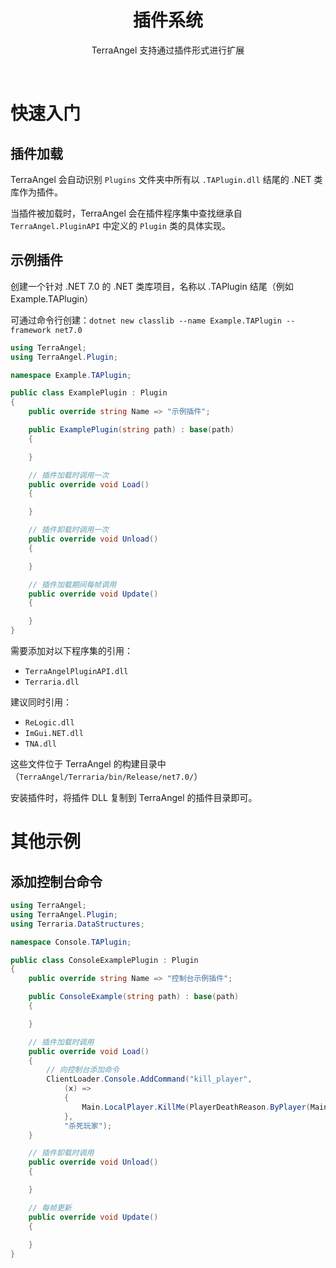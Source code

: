 ﻿<h1 align="center">
插件系统
</h1>
<p align="center">
TerraAngel 支持通过插件形式进行扩展
</p>
<br>

# 快速入门

## 插件加载

TerraAngel 会自动识别 `Plugins` 文件夹中所有以 `.TAPlugin.dll` 结尾的 .NET 类库作为插件。

当插件被加载时，TerraAngel 会在插件程序集中查找继承自 `TerraAngel.PluginAPI` 中定义的 `Plugin` 类的具体实现。

## 示例插件

创建一个针对 .NET 7.0 的 .NET 类库项目，名称以 .TAPlugin 结尾（例如 Example.TAPlugin）

可通过命令行创建：`dotnet new classlib --name Example.TAPlugin --framework net7.0`

```cs
using TerraAngel;
using TerraAngel.Plugin;

namespace Example.TAPlugin;

public class ExamplePlugin : Plugin
{
    public override string Name => "示例插件";

    public ExamplePlugin(string path) : base(path)
    {

    }

    // 插件加载时调用一次
    public override void Load()
    {

    }

    // 插件卸载时调用一次
    public override void Unload()
    {

    }

    // 插件加载期间每帧调用
    public override void Update()
    {

    }
}
```

需要添加对以下程序集的引用：
- `TerraAngelPluginAPI.dll`
- `Terraria.dll`

建议同时引用：
 - `ReLogic.dll`
 - `ImGui.NET.dll`
 - `TNA.dll`

这些文件位于 TerraAngel 的构建目录中（`TerraAngel/Terraria/bin/Release/net7.0/`）

安装插件时，将插件 DLL 复制到 TerraAngel 的插件目录即可。

# 其他示例

## 添加控制台命令

```cs
using TerraAngel;
using TerraAngel.Plugin;
using Terraria.DataStructures;

namespace Console.TAPlugin;

public class ConsoleExamplePlugin : Plugin
{
    public override string Name => "控制台示例插件";

    public ConsoleExample(string path) : base(path)
    {

    }

    // 插件加载时调用
    public override void Load()
    {
        // 向控制台添加命令
        ClientLoader.Console.AddCommand("kill_player",
            (x) =>
            {
                Main.LocalPlayer.KillMe(PlayerDeathReason.ByPlayer(Main.myPlayer), 1, 0);
            },
            "杀死玩家");
    }

    // 插件卸载时调用
    public override void Unload()
    {

    }

    // 每帧更新
    public override void Update()
    {
        
    }
}
```